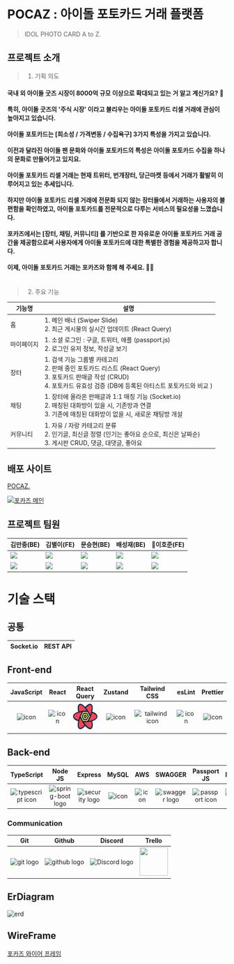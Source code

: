 # POCAZ : 아이돌 포토카드 거래 플랫폼
> IDOL PHOTO CARD A to Z.

## 프로젝트 소개
> 1. 기획 의도
#### 국내 외 아이돌 굿즈 시장이 8000억 규모 이상으로 확대되고 있는 거 알고 계신가요? 🤔 <br/><br/> 특히, 아이돌 굿즈의 '주식 시장' 이라고 불리우는 아이돌 포토카드 리셀 거래에 관심이 높아지고 있습니다. <br/><br/> 아이돌 포토카드는 [희소성 / 가격변동 / 수집욕구] 3가지 특성을 가지고 있습니다. <br/><br/> 이전과 달라진 아이돌 팬 문화와 아이돌 포토카드의 특성은 아이돌 포토카드 수집을 하나의 문화로 만들어가고 있지요. <br/><br/> 아이돌 포토카드 리셀 거래는 현재 트위터, 번개장터, 당근마켓 등에서 거래가 활발히 이루어지고 있는 추세입니다. <br/><br/> 하지만 아이돌 포토카드 리셀 거래에 전문화 되지 않는 장터들에서 거래하는 사용자의 불편함을 확인하였고, 아이돌 포토카드를 전문적으로 다루는 서비스의 필요성을 느꼈습니다. <br/><br/> 포카즈에서는 [장터, 채팅, 커뮤니티] 를 기반으로 한 자유로운 아이돌 포토카드 거래 공간을 제공함으로써 사용자에게 아이돌 포토카드에 대한 특별한 경험을 제공하고자 합니다.<br/><br/> 이제, 아이돌 포토카드 거래는 포카즈와 함께 해 주세요. 🤟🏻 <br/><br/>

> 2. 주요 기능

| 기능명 | 설명 |
| --- | --- |
| 홈 | 1. 메인 배너 (Swiper Slide) <br/> 2. 최근 게시물의 실시간 업데이트 (React Query) |
| 마이페이지 | 1. 소셜 로그인 : 구글, 트위터, 애플 (passport.js) <br/> 2. 로그인 유저 정보, 작성글 보기 |
| 장터 | 1. 검색 기능 그룹별 카테고리 <br/> 2. 판매 중인 포토카드 리스트 (React Query) <br/> 3. 포토카드 판매글 작성 (CRUD) <br/> 4. 포토카드 유효성 검증 (DB에 등록된 아티스트 포토카드와 비교 ) |
| 채팅 | 1. 장터에 올라온 판매글과 1:1 매칭 기능 (Socket.io) <br/> 2. 매칭된 대화방이 있을 시, 기존방과 연결 <br/> 3. 기존에 매칭된 대화방이 없을 시, 새로운 채팅방 개설 |
| 커뮤니티 | 1. 자유 / 자랑 카테고리 분류 <br/> 2. 인기글, 최신글 정렬 (인기는 좋아요 순으로, 최신은 날짜순) <br/> 3. 게시판 CRUD, 댓글, 대댓글, 좋아요 |

## 배포 사이트
[POCAZ.](https://slowtest.ml/)

[<img src="https://img1.daumcdn.net/thumb/R1280x0/?scode=mtistory2&fname=https%3A%2F%2Fk.kakaocdn.net%2Fdn%2FwE3lC%2FbtrRpDSVRYY%2FRpwnF1jnYPOh43UR0oUYJK%2Fimg.png" alt="포카즈 메인" />](https://slowtest.ml/)

## 프로젝트 팀원

|김만중(BE)|김별이(FE)|문승현(BE)|배성재(BE)|🧸이호준(FE)|
|---|---|---|---|---|
|<img src="https://img1.daumcdn.net/thumb/R1280x0/?scode=mtistory2&fname=https%3A%2F%2Fk.kakaocdn.net%2Fdn%2FzXk5q%2FbtrRnK0c4Ym%2FxEH0nCvaowTrRVbFe0rKsK%2Fimg.png" width="100"/>|<img src="https://img1.daumcdn.net/thumb/R1280x0/?scode=mtistory2&fname=https%3A%2F%2Fk.kakaocdn.net%2Fdn%2FcqKf8T%2FbtrRn7Hv87l%2FwRCtkOKTUHhzR6OKYIYfz1%2Fimg.png" width="100"/>|<img src="https://img1.daumcdn.net/thumb/R1280x0/?scode=mtistory2&fname=https%3A%2F%2Fk.kakaocdn.net%2Fdn%2FMgI3i%2FbtrRnKsqdTl%2FB6y0EdA3MFISYKSYrmW6R0%2Fimg.png" width="100"/>|<img src="https://img1.daumcdn.net/thumb/R1280x0/?scode=mtistory2&fname=https%3A%2F%2Fk.kakaocdn.net%2Fdn%2FCmbsN%2FbtrRrn3xow1%2FjtL0Wl2SRkjkFRViyneFU0%2Fimg.png" width="100"/>|<img src="https://img1.daumcdn.net/thumb/R1280x0/?scode=mtistory2&fname=https%3A%2F%2Fk.kakaocdn.net%2Fdn%2FbLE0dF%2FbtrRnjIMtCL%2F5c0RgaEKfsiZnlnO7N3wK0%2Fimg.png" width="100"/>|
|[<img src="https://img.shields.io/badge/GitHub-181717?style=for-the-badge&logo=GitHub&logoColor=white&color=blue"/>](https://github.com/Ring-wdr)|[<img src="https://img.shields.io/badge/GitHub-181717?style=for-the-badge&logo=GitHub&logoColor=white&color=blue"/>](https://github.com/ByeoliKim)|[<img src="https://img.shields.io/badge/GitHub-181717?style=for-the-badge&logo=GitHub&logoColor=white&color=blue"/>](https://github.com/romingoon)|[<img src="https://img.shields.io/badge/GitHub-181717?style=for-the-badge&logo=GitHub&logoColor=white&color=blue"/>](https://github.com/sungjaebae)|[<img src="https://img.shields.io/badge/GitHub-181717?style=for-the-badge&logo=GitHub&logoColor=white&color=blue"/>](https://github.com/hozunlee)|



# 기술 스택

## 공통
| Socket.io | REST API |
| :---: | :---: |

## Front-end
| JavaScript | React | React<br>Query | Zustand | Tailwind<br/>CSS | esLint | Prettier |
| :---: | :---: | :---: | :---: | :---: | :---: | :---: |
| <img src="https://media.tenor.com/TReUojNlZ6wAAAAi/js-javascript.gif" alt="icon" width="65" height="65" /> | <img src="https://techstack-generator.vercel.app/react-icon.svg" alt="icon" width="65" height="65" /> | <img alt="react-query icon" src="https://raw.githubusercontent.com/TanStack/query/9511933f258b9f87f000938d1583e2b301e3d912/media/emblem-light.svg" width="65" height="65" /> | <img src="https://img1.daumcdn.net/thumb/R1280x0/?scode=mtistory2&fname=https%3A%2F%2Fk.kakaocdn.net%2Fdn%2FztCpz%2FbtrRmTpHPx7%2F7JVKeDV3vQSN5nfk2LvDU0%2Fimg.png" alt="icon" width="80" height="65" /> | <img src="https://upload.wikimedia.org/wikipedia/commons/thumb/d/d5/Tailwind_CSS_Logo.svg/1200px-Tailwind_CSS_Logo.svg.png?20211001194333" alt="tailwind icon" width="60" height="60" /> | <img src="https://techstack-generator.vercel.app/eslint-icon.svg" alt="icon" width="65" height="65" /> | <img src="https://techstack-generator.vercel.app/prettier-icon.svg" alt="icon" width="65" height="65" /> |


## Back-end
| TypeScript | Node<br/>JS | Express | MySQL | AWS | SWAGGER | Passport<br/>JS | NGiNX | PM2 |
| :---: | :---: | :---: | :---: | :---: |:---: |:---: |:---: |:---: | 
| <img src="https://techstack-generator.vercel.app/ts-icon.svg" alt="typescript icon" width="65" height="65" /> | <img alt="spring-boot logo" src="https://t1.daumcdn.net/cfile/tistory/27034D4F58E660F616" width="65" height="65" >| <img alt="security logo" src="https://www.nextontop.com/assets/img/services/web/expressjs.svg" height="65" width="65" > | <img src="https://techstack-generator.vercel.app/mysql-icon.svg" alt="icon" width="65" height="65" /> |<img src="https://techstack-generator.vercel.app/aws-icon.svg" alt="icon" width="65" height="65" /> | <img src="https://cdn.discordapp.com/attachments/1005416392096497664/1042431974440194109/unknown.png" alt="swagger logo" width="65" height="65" /> | <img src="https://raw.githubusercontent.com/detain/svg-logos/aecbca0b533703a389211cddb0ca159a5d50553e/svg/passport.svg" alt="passport icon" width="65" height="65" /> | <img src="https://cdn.worldvectorlogo.com/logos/nginx-1.svg"  alt="nginx icon" width="65" height="65" /> | <img src="https://raw.githubusercontent.com/gilbarbara/logos/9c6e5e9ef3c297da414a4809ae9f0f56a6384e91/logos/pm2-icon.svg"  alt="nginx icon" width="65" height="65" /> 


### Communication
| Git | Github | Discord | Trello |
| :---: | :---: | :---: | :---: |
| <img alt="git logo" src="https://git-scm.com/images/logos/logomark-orange@2x.png" width="65" height="65" > | <img alt="github logo" src="https://github.githubassets.com/images/modules/logos_page/GitHub-Mark.png" width="65" height="65"> | <img alt="Discord logo" src="https://assets-global.website-files.com/6257adef93867e50d84d30e2/62595384e89d1d54d704ece7_3437c10597c1526c3dbd98c737c2bcae.svg" height="65" width="65"> | <img src="https://www.vectorlogo.zone/logos/trello/trello-icon.svg"  height="65" width="65"> |

## ErDiagram

<img alt="erd" src="https://img1.daumcdn.net/thumb/R1280x0/?scode=mtistory2&fname=https%3A%2F%2Fk.kakaocdn.net%2Fdn%2FXfR6U%2FbtrRpqsYFBI%2FxSCwe04ZqCtSMt5O5qyEU1%2Fimg.png">

## WireFrame
[포카즈 와이어 프레임](https://byeolikim.github.io/pocaz-frame/)
